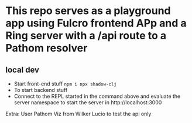 # This repo serves as a playground app using Fulcro frontend APp and a Ring server with a /api route to a Pathom resolver

## local dev
- Start front-end stuff
`npm i
npx shadow-clj`
- To start backend stuff
-  Connect to the REPL started in the command above and evaluate the server namespace to start the server in http://localhost:3000

Extra: User Pathom Viz from Wilker Lucio to test the api only
